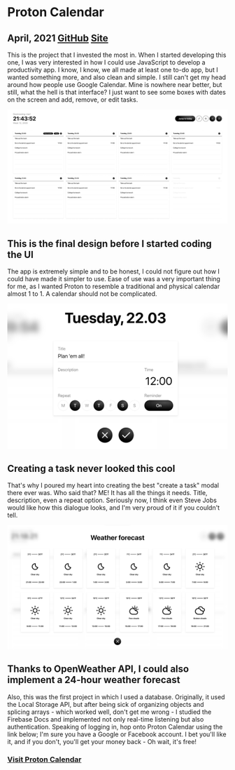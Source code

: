 # Proton Calendar

## April, 2021 [GitHub](https://github.com/vlad-solomon/proton-calendar) [Site](https://vlad-solomon.github.io/proton-calendar/)

This is the project that I invested the most in. When I started developing this one, I was very interested in how I could use JavaScript to develop a productivity app. I know, I know, we all made at least one to-do app, but I wanted something more, and also clean and simple. I still can't get my head around how people use Google Calendar. Mine is nowhere near better, but still, what the hell is that interface? I just want to see some boxes with dates on the screen and add, remove, or edit tasks.

<img src="img/Home.png">

## This is the final design before I started coding the UI

The app is extremely simple and to be honest, I could not figure out how I could have made it simpler to use. Ease of use was a very important thing for me, as I wanted Proton to resemble a traditional and physical calendar almost 1 to 1. A calendar should not be complicated.

<img src="img/task.png">

## Creating a task never looked this cool

That's why I poured my heart into creating the best "create a task" modal there ever was. Who said that? ME! It has all the things it needs. Title, description, even a repeat option. Seriously now, I think even Steve Jobs would like how this dialogue looks, and I'm very proud of it if you couldn't tell.

<img src="img/weather.png">

## Thanks to OpenWeather API, I could also implement a 24-hour weather forecast

Also, this was the first project in which I used a database. Originally, it used the Local Storage API, but after being sick of organizing objects and splicing arrays - which worked well, don't get me wrong - I studied the Firebase Docs and implemented not only real-time listening but also authentication. Speaking of logging in, hop onto Proton Calendar using the link below; I'm sure you have a Google or Facebook account. I bet you'll like it, and if you don't, you'll get your money back - Oh wait, it's free!

### [Visit Proton Calendar](https://vlad-solomon.github.io/proton-calendar/)
